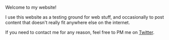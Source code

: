 Welcome to my website!

I use this website as a testing ground for web stuff, and occasionally to post content that doesn't really fit anywhere else on the internet.

If you need to contact me for any reason, feel free to PM me on [Twitter](https://twitter.com/LAK132).